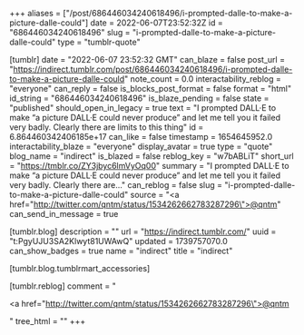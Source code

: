 +++
aliases = ["/post/686446034240618496/i-prompted-dalle-to-make-a-picture-dalle-could"]
date = 2022-06-07T23:52:32Z
id = "686446034240618496"
slug = "i-prompted-dalle-to-make-a-picture-dalle-could"
type = "tumblr-quote"

[tumblr]
date = "2022-06-07 23:52:32 GMT"
can_blaze = false
post_url = "https://indirect.tumblr.com/post/686446034240618496/i-prompted-dalle-to-make-a-picture-dalle-could"
note_count = 0.0
interactability_reblog = "everyone"
can_reply = false
is_blocks_post_format = false
format = "html"
id_string = "686446034240618496"
is_blaze_pending = false
state = "published"
should_open_in_legacy = true
text = "I prompted DALL·E to make &ldquo;a picture DALL·E could never produce&rdquo; and let me tell you it failed very badly. Clearly there are limits to this thing"
id = 6.864460342406185e+17
can_like = false
timestamp = 1654645952.0
interactability_blaze = "everyone"
display_avatar = true
type = "quote"
blog_name = "indirect"
is_blazed = false
reblog_key = "w7bABLiT"
short_url = "https://tmblr.co/ZY3jbyc6lmVyOq00"
summary = "I prompted DALL·E to make “a picture DALL·E could never produce” and let me tell you it failed very badly. Clearly there are..."
can_reblog = false
slug = "i-prompted-dalle-to-make-a-picture-dalle-could"
source = "<a href=\"http://twitter.com/qntm/status/1534262662783287296\">@qntm</a>"
can_send_in_message = true

[tumblr.blog]
description = ""
url = "https://indirect.tumblr.com/"
uuid = "t:PgyUJU3SA2Klwyt81UWAwQ"
updated = 1739757070.0
can_show_badges = true
name = "indirect"
title = "indirect"

[tumblr.blog.tumblrmart_accessories]

[tumblr.reblog]
comment = "<p><a href=\"http://twitter.com/qntm/status/1534262662783287296\">@qntm</a></p>"
tree_html = ""
+++
